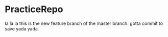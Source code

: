 # PracticeRepo
la la la
this is the new feature branch of the master branch. gotta commit to save yada yada. 
